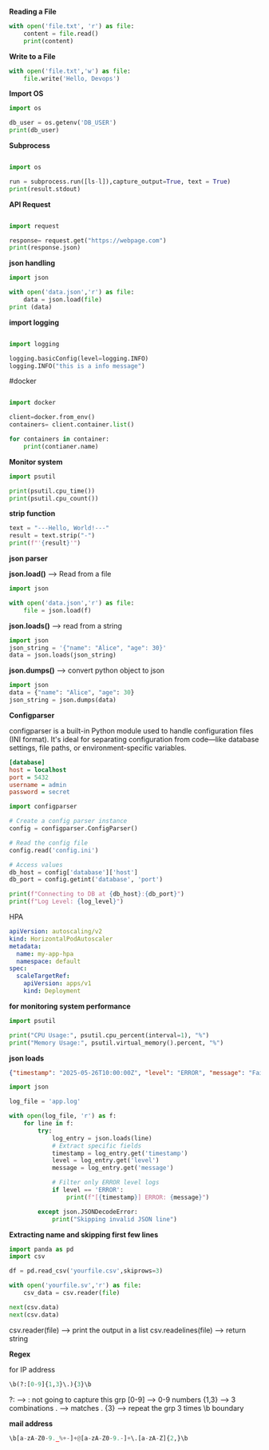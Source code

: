 **Reading a File**

```python
with open('file.txt', 'r') as file:
    content = file.read()
    print(content)
```

**Write to a File**

```python
with open('file.txt','w') as file:
    file.write('Hello, Devops')
```
**Import OS**

```python
import os

db_user = os.getenv('DB_USER')
print(db_user)
```
**Subprocess**

```python

import os

run = subprocess.run([ls-l]),capture_output=True, text = True)
print(result.stdout)
```
**API Request**

```python

import request

response= request.get("https://webpage.com")
print(response.json)
```

**json handling**

```python
import json 

with open('data.json','r') as file:
    data = json.load(file)
print (data)
```
**import logging**

```python

import logging

logging.basicConfig(level=logging.INFO)
logging.INFO("this is a info message")
```

#docker

```python

import docker

client=docker.from_env()
containers= client.container.list()

for containers in container:
    print(contianer.name)
```

**Monitor system**

```python
import psutil

print(psutil.cpu_time())
print(psutil.cpu_count())

```
**strip function**
```python
text = "---Hello, World!---"
result = text.strip("-")
print(f"'{result}'")
```

**json parser**

**json.load()**  --> Read from a file 

```python
import json

with open('data.json','r') as file:
    file = json.load(f)
```

**json.loads()** --> read from a string

```python
import json
json_string = '{"name": "Alice", "age": 30}'
data = json.loads(json_string)
```

**json.dumps()** --> convert python object to json

```python
import json
data = {"name": "Alice", "age": 30}
json_string = json.dumps(data)
```

**Configparser**

configparser is a built-in Python module used to handle configuration files (INI format). It's ideal for separating configuration from code—like database settings, file paths, or environment-specific variables.

```ini
[database]
host = localhost
port = 5432
username = admin
password = secret
```

```python
import configparser

# Create a config parser instance
config = configparser.ConfigParser()

# Read the config file
config.read('config.ini')

# Access values
db_host = config['database']['host']
db_port = config.getint('database', 'port')

print(f"Connecting to DB at {db_host}:{db_port}")
print(f"Log Level: {log_level}")
```
HPA

```yaml
apiVersion: autoscaling/v2
kind: HorizontalPodAutoscaler
metadata:
  name: my-app-hpa
  namespace: default
spec:
  scaleTargetRef:
    apiVersion: apps/v1
    kind: Deployment
```

**for monitoring system performance**

```python
import psutil

print("CPU Usage:", psutil.cpu_percent(interval=1), "%")
print("Memory Usage:", psutil.virtual_memory().percent, "%")
```

**json loads**

```json
{"timestamp": "2025-05-26T10:00:00Z", "level": "ERROR", "message": "Failed to connect", "user": "alice"}
```
```python
import json

log_file = 'app.log'

with open(log_file, 'r') as f:
    for line in f:
        try:
            log_entry = json.loads(line)
            # Extract specific fields
            timestamp = log_entry.get('timestamp')
            level = log_entry.get('level')
            message = log_entry.get('message')

            # Filter only ERROR level logs
            if level == 'ERROR':
                print(f"[{timestamp}] ERROR: {message}")

        except json.JSONDecodeError:
            print("Skipping invalid JSON line")
```

**Extracting name and skipping first few lines**

```python
import panda as pd
import csv

df = pd.read_csv('yourfile.csv',skiprows=3)

with open('yourfile.sv','r') as file:
    csv_data = csv.reader(file)

next(csv.data)
next(csv.data)

```
csv.reader(file) --> print the output in a list
csv.readelines(file) --> return string 

**Regex**

for IP address
```python
\b(?:[0-9]{1,3}\.){3}\b
```
?: --> : not going to capture this grp
[0-9] --> 0-9 numbers
{1,3} --> 3 combinations
\. --> matches . 
{3} --> repeat the grp 3 times
\b boundary

**mail address**

```python
\b[a-zA-Z0-9._%+-]+@[a-zA-Z0-9.-]+\.[a-zA-Z]{2,}\b
```














